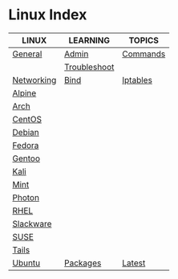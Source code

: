 # Linux Index

|LINUX|LEARNING|TOPICS|
|---|---|---|
|[General](unix/linux/linux-general)|[Admin](unix/linux/linux-general#administration)|[Commands](unix/linux/linux-general#commands)|
||[Troubleshoot](unix/linux/linux-general#troubleshooting)||
|[Networking](unix/linux/linux-networking)|[Bind](unix/linux/linux-networking#bind)|[Iptables](unix/linux/linux-networking#iptables)|
|[Alpine](unix/linux/linux-alpine)|||
|[Arch](unix/linux/linux-arch)|||
|[CentOS](unix/linux/linux-centos)|||
|[Debian](unix/linux/linux-debian)|||
|[Fedora](unix/linux/linux-fedora)|||
|[Gentoo](unix/linux/linux-gentoo)|||
|[Kali](unix/linux/linux-kali)|||
|[Mint](unix/linux/linux-mint)|||
|[Photon](unix/linux/linux-photon)|||
|[RHEL](unix/linux/linux-rhel)|||
|[Slackware](unix/linux/linux-slackware)|||
|[SUSE](unix/linux/linux-suse)|||
|[Tails](unix/linux/linux-tails)|||
|[Ubuntu](unix/linux/linux-ubuntu)|[Packages](unix/linux/linux-ubuntu#package-management)|[Latest](unix/linux/linux-ubuntu#2004)|
